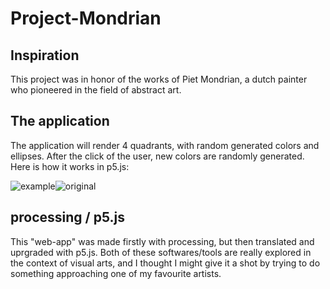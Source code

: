 # Project-Mondrian
## Inspiration
This project was in honor of the works of Piet Mondrian, a dutch painter who pioneered in the field of abstract art.
## The application
The application will render 4 quadrants, with random generated colors and ellipses. After the click of the user, new colors are randomly generated. Here is how it works in p5.js:

![example](https://media.giphy.com/media/ZZIHtWNI1pemiRW1JL/giphy.gif)![original](https://www.peakradar.com/wp-content/uploads/sites/www.peakradar.com/images/2016/05/primary-Art-for-Tweens--Mondrian-Paper-Art-for-Tweens-1463760353-400x400.jpeg)


## processing / p5.js
This "web-app" was made firstly with processing, but then translated and uprgraded with p5.js. Both of these softwares/tools are really explored in the context of visual arts, and I thought I might give it a shot by trying to do something approaching one of my favourite artists.


